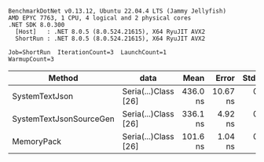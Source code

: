 ```

BenchmarkDotNet v0.13.12, Ubuntu 22.04.4 LTS (Jammy Jellyfish)
AMD EPYC 7763, 1 CPU, 4 logical and 2 physical cores
.NET SDK 8.0.300
  [Host]   : .NET 8.0.5 (8.0.524.21615), X64 RyuJIT AVX2
  ShortRun : .NET 8.0.5 (8.0.524.21615), X64 RyuJIT AVX2

Job=ShortRun  IterationCount=3  LaunchCount=1  
WarmupCount=3  

```
| Method                  | data                 | Mean     | Error    | StdDev  | Min      | Max      | Gen0   | Allocated |
|------------------------ |--------------------- |---------:|---------:|--------:|---------:|---------:|-------:|----------:|
| SystemTextJson          | Seria(...)Class [26] | 436.0 ns | 10.67 ns | 0.58 ns | 435.7 ns | 436.7 ns | 0.0038 |     328 B |
| SystemTextJsonSourceGen | Seria(...)Class [26] | 336.1 ns |  4.92 ns | 0.27 ns | 335.8 ns | 336.3 ns | 0.0043 |     368 B |
| MemoryPack              | Seria(...)Class [26] | 101.6 ns |  1.04 ns | 0.06 ns | 101.5 ns | 101.6 ns | 0.0014 |     128 B |
